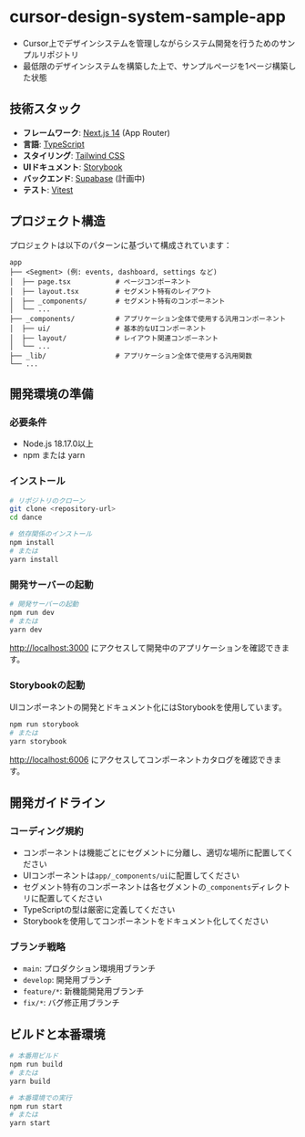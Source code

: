 # cursor-design-system-sample-app

- Cursor上でデザインシステムを管理しながらシステム開発を行うためのサンプルリポジトリ
- 最低限のデザインシステムを構築した上で、サンプルページを1ページ構築した状態

## 技術スタック

- **フレームワーク**: [Next.js 14](https://nextjs.org/) (App Router)
- **言語**: [TypeScript](https://www.typescriptlang.org/)
- **スタイリング**: [Tailwind CSS](https://tailwindcss.com/)
- **UIドキュメント**: [Storybook](https://storybook.js.org/)
- **バックエンド**: [Supabase](https://supabase.com/) (計画中)
- **テスト**: [Vitest](https://vitest.dev/)

## プロジェクト構造

プロジェクトは以下のパターンに基づいて構成されています：

```
app
├── <Segment> (例: events, dashboard, settings など)
│  ├── page.tsx           # ページコンポーネント
│  ├── layout.tsx         # セグメント特有のレイアウト
│  ├── _components/       # セグメント特有のコンポーネント
│  └── ...
├── _components/          # アプリケーション全体で使用する汎用コンポーネント
│  ├── ui/                # 基本的なUIコンポーネント
│  ├── layout/            # レイアウト関連コンポーネント
│  └── ...
├── _lib/                 # アプリケーション全体で使用する汎用関数
└── ...
```

## 開発環境の準備

### 必要条件

- Node.js 18.17.0以上
- npm または yarn

### インストール

```bash
# リポジトリのクローン
git clone <repository-url>
cd dance

# 依存関係のインストール
npm install
# または
yarn install
```

### 開発サーバーの起動

```bash
# 開発サーバーの起動
npm run dev
# または
yarn dev
```

[http://localhost:3000](http://localhost:3000) にアクセスして開発中のアプリケーションを確認できます。

### Storybookの起動

UIコンポーネントの開発とドキュメント化にはStorybookを使用しています。

```bash
npm run storybook
# または
yarn storybook
```

[http://localhost:6006](http://localhost:6006) にアクセスしてコンポーネントカタログを確認できます。

## 開発ガイドライン

### コーディング規約

- コンポーネントは機能ごとにセグメントに分離し、適切な場所に配置してください
- UIコンポーネントは`app/_components/ui`に配置してください
- セグメント特有のコンポーネントは各セグメントの`_components`ディレクトリに配置してください
- TypeScriptの型は厳密に定義してください
- Storybookを使用してコンポーネントをドキュメント化してください

### ブランチ戦略

- `main`: プロダクション環境用ブランチ
- `develop`: 開発用ブランチ
- `feature/*`: 新機能開発用ブランチ
- `fix/*`: バグ修正用ブランチ

## ビルドと本番環境

```bash
# 本番用ビルド
npm run build
# または
yarn build

# 本番環境での実行
npm run start
# または
yarn start
```

